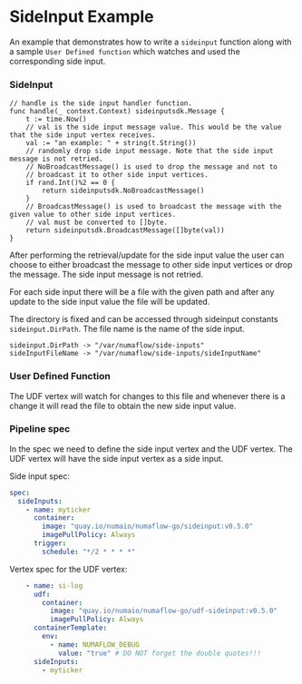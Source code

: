 # SideInput Example

An example that demonstrates how to write a `sideinput` function along with a sample `User Defined function` 
which watches and used the corresponding side input.

### SideInput
```golang
// handle is the side input handler function.
func handle(_ context.Context) sideinputsdk.Message {
	t := time.Now()
	// val is the side input message value. This would be the value that the side input vertex receives.
	val := "an example: " + string(t.String())
	// randomly drop side input message. Note that the side input message is not retried.
	// NoBroadcastMessage() is used to drop the message and not to
	// broadcast it to other side input vertices.
	if rand.Int()%2 == 0 {
		return sideinputsdk.NoBroadcastMessage()
	}
	// BroadcastMessage() is used to broadcast the message with the given value to other side input vertices.
	// val must be converted to []byte.
	return sideinputsdk.BroadcastMessage([]byte(val))
}
```
After performing the retrieval/update for the side input value the user can choose to either broadcast the 
message to other side input vertices or drop the message. The side input message is not retried.

For each side input there will be a file with the given path and after any update to the side input value the file will 
be updated.

The directory is fixed and can be accessed through sideinput constants `sideinput.DirPath`.
The file name is the name of the side input.
```golang
sideinput.DirPath -> "/var/numaflow/side-inputs"
sideInputFileName -> "/var/numaflow/side-inputs/sideInputName"
```

### User Defined Function

The UDF vertex will watch for changes to this file and whenever there is a change it will read the file to obtain the new side input value.


### Pipeline spec

In the spec we need to define the side input vertex and the UDF vertex. The UDF vertex will have the side input vertex as a side input.

Side input spec:
```yaml
spec:
  sideInputs:
    - name: myticker
      container:
        image: "quay.io/numaio/numaflow-go/sideinput:v0.5.0"
        imagePullPolicy: Always
      trigger:
        schedule: "*/2 * * * *"

```

Vertex spec for the UDF vertex:
```yaml
    - name: si-log
      udf:
        container:
          image: "quay.io/numaio/numaflow-go/udf-sideinput:v0.5.0"
          imagePullPolicy: Always
      containerTemplate:
        env:
          - name: NUMAFLOW_DEBUG
            value: "true" # DO NOT forget the double quotes!!!
      sideInputs:
        - myticker
```



